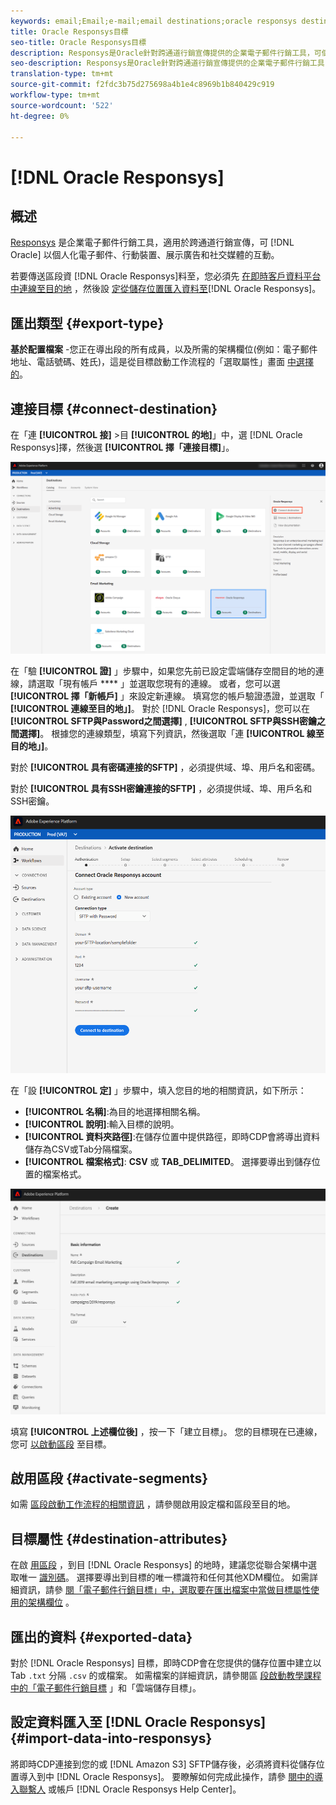 ```yaml
---
keywords: email;Email;e-mail;email destinations;oracle responsys destination
title: Oracle Responsys目標
seo-title: Oracle Responsys目標
description: Responsys是Oracle針對跨通道行銷宣傳提供的企業電子郵件行銷工具，可個人化電子郵件、行動裝置、展示廣告和社交媒體之間的互動。
seo-description: Responsys是Oracle針對跨通道行銷宣傳提供的企業電子郵件行銷工具，可個人化電子郵件、行動裝置、展示廣告和社交媒體之間的互動。
translation-type: tm+mt
source-git-commit: f2fdc3b75d275698a4b1e4c8969b1b840429c919
workflow-type: tm+mt
source-wordcount: '522'
ht-degree: 0%

---
```



# [!DNL Oracle Responsys]

## 概述

[Responsys](https://www.oracle.com/marketingcloud/products/cross-channel-orchestration/) 是企業電子郵件行銷工具，適用於跨通道行銷宣傳，可 [!DNL Oracle] 以個人化電子郵件、行動裝置、展示廣告和社交媒體的互動。

若要傳送區段資 [!DNL Oracle Responsys]料至，您必須先 [在即時客戶資料平台中連線至目的地](#connect-destination) ，然後設 [定從儲存位置匯入資料至](#import-data-into-responsys)[!DNL Oracle Responsys]。

## 匯出類型 {#export-type}

**基於配置檔案** -您正在導出段的所有成員，以及所需的架構欄位(例如：電子郵件地址、電話號碼、姓氏)，這是從目標啟動工作流程的「選取屬性」畫面 [中選擇的](../../ui/activate-destinations.md#select-attributes)。

## 連接目標 {#connect-destination}

在「連 **[!UICONTROL 接]** >目 **[!UICONTROL 的地]**」中，選 [!DNL Oracle Responsys]擇，然後選 **[!UICONTROL 擇「連接目標]**」。

![連線至Responsys](../../assets/catalog/email-marketing/oracle-responsys/catalog.png)

在「驗 **[!UICONTROL 證]** 」步驟中，如果您先前已設定雲端儲存空間目的地的連線，請選取「現有帳戶 **** 」並選取您現有的連線。 或者，您可以選 **[!UICONTROL 擇「新帳戶]** 」來設定新連線。 填寫您的帳戶驗證憑證，並選取「 **[!UICONTROL 連線至目的地」]**。 對於 [!DNL Oracle Responsys]，您可以在 **[!UICONTROL SFTP與Password之間選擇]** , **[!UICONTROL SFTP與SSH密鑰之間選擇]**。 根據您的連線類型，填寫下列資訊，然後選取「連 **[!UICONTROL 線至目的地」]**。

對於 **[!UICONTROL 具有密碼連接的SFTP]** ，必須提供域、埠、用戶名和密碼。

對於 **[!UICONTROL 具有SSH密鑰連接的SFTP]** ，必須提供域、埠、用戶名和SSH密鑰。

![填寫Responsys資訊](../../assets/catalog/email-marketing/oracle-responsys/account-info.png)

在「設 **[!UICONTROL 定]** 」步驟中，填入您目的地的相關資訊，如下所示：
- **[!UICONTROL 名稱]**:為目的地選擇相關名稱。
- **[!UICONTROL 說明]**:輸入目標的說明。
- **[!UICONTROL 資料夾路徑]**:在儲存位置中提供路徑，即時CDP會將導出資料儲存為CSV或Tab分隔檔案。
- **[!UICONTROL 檔案格式]**: **CSV** 或 **TAB_DELIMITED**。 選擇要導出到儲存位置的檔案格式。

![Responsys基本資訊](../../assets/catalog/email-marketing/oracle-responsys/basic-information.png)

填寫 **[!UICONTROL 上述欄位後]** ，按一下「建立目標」。 您的目標現在已連線，您可 [以啟動區段](../../ui/activate-destinations.md) 至目標。

## 啟用區段 {#activate-segments}

如需 [區段啟動工作流程的相關資訊](../../ui/activate-destinations.md) ，請參閱啟用設定檔和區段至目的地。

## 目標屬性 {#destination-attributes}

在啟 [用區段](../../ui/activate-destinations.md) ，到目 [!DNL Oracle Responsys] 的地時，建議您從聯合架構中選取唯一 [識別碼](../../../profile/home.md#profile-fragments-and-union-schemas)。 選擇要導出到目標的唯一標識符和任何其他XDM欄位。 如需詳細資訊，請參 [閱「電子郵件行銷目標」中，選取要在匯出檔案中當做目標屬性使用的架構欄位](./overview.md#destination-attributes) 。

## 匯出的資料 {#exported-data}

對於 [!DNL Oracle Responsys] 目標，即時CDP會在您提供的儲存位置中建立以Tab `.txt` 分隔 `.csv` 的或檔案。 如需檔案的詳細資訊，請參閱區 [段啟動教學課程中的「電子郵件行銷目標](../../ui/activate-destinations.md#esp-and-cloud-storage) 」和「雲端儲存目標」。

## 設定資料匯入至 [!DNL Oracle Responsys] {#import-data-into-responsys}

將即時CDP連接到您的或 [!DNL Amazon S3] SFTP儲存後，必須將資料從儲存位置導入到中 [!DNL Oracle Responsys]。 要瞭解如何完成此操作，請參 [閱中的導入聯繫人](https://docs.oracle.com/cloud/latest/marketingcs_gs/OMCEA/Connect_WizardUpload.htm) 或帳戶 [!DNL Oracle Responsys Help Center]。
